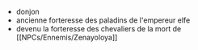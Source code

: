 
- donjon
- ancienne forteresse des paladins de l'empereur elfe
- devenu la forteresse des chevaliers de la mort de [[NPCs/Ennemis/Zenayoloya]]